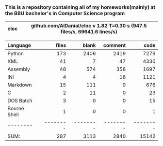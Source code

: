 ### This is a repository containing all of my homeworks(mainly) at the BBU bachelor's in Computer Science program


cloc|github.com/AlDanial/cloc v 1.82  T=0.30 s (947.5 files/s, 69641.6 lines/s)
--- | ---

Language|files|blank|comment|code
:-------|-------:|-------:|-------:|-------:
Python|173|2406|2419|7279
XML|41|7|47|4330
Assembly|48|574|358|1697
INI|4|4|16|1121
Markdown|15|111|0|676
C|2|11|0|23
DOS Batch|3|0|0|15
Bourne Shell|1|0|0|1
--------|--------|--------|--------|--------
SUM:|287|3113|2840|15142

